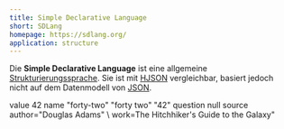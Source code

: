 ```yaml
---
title: Simple Declarative Language
short: SDLang
homepage: https://sdlang.org/
application: structure
---
```


Die **Simple Declarative Language** ist eine allgemeine
[Strukturierungssprache](structure). Sie ist mit [HJSON](hjson) vergleichbar,
basiert jedoch nicht auf dem Datenmodell von [JSON](json).

<example>
    value 42
    name "forty-two" "forty two" "42"
    question null
    source author="Douglas Adams" \
           work=The Hitchhiker's Guide to the Galaxy"
</example>

